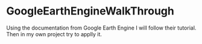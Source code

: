 # GoogleEarthEngineWalkThrough
Using the documentation from Google Earth Engine I will follow their tutorial. Then in my own project try to applly it. 
